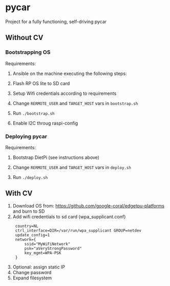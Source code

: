# pycar
Project for a fully functioning, self-driving pycar

## Without CV

### Bootstrapping OS

Requirements:
1. Ansible on the machine executing the following steps:

1. Flash RP OS lite to SD card 
2. Setup Wifi credentials according to requirements
3. Change `RERMOTE_USER` and `TARGET_HOST` vars in `bootstrap.sh`
4. Run `./bootstrap.sh`
5. Enable I2C throug raspi-config

### Deploying pycar

Requirements:
1. Bootstrap DietPi (see instructions above)

1. Change `RERMOTE_USER` and `TARGET_HOST` vars in `deploy.sh`
2. Run `./deploy.sh` 
   

## With CV

1. Download OS from: https://github.com/google-coral/edgetpu-platforms and burn to SD
2. Add wifi credentials to sd card (wpa_supplicant.conf)
   ```
    country=NL
    ctrl_interface=DIR=/var/run/wpa_supplicant GROUP=netdev
    update_config=1
    network={
        ssid="MyWiFiNetwork"
        psk="aVeryStrongPassword"
        key_mgmt=WPA-PSK
    }
   ```
3. Optional: assign static IP
4. Change password
5. Expand filesystem


